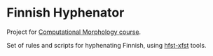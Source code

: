 # Finnish Hyphenator
Project for [Computational Morphology course](https://studies.helsinki.fi/courses/cur/hy-opt-cur-2223-a2cfd8ac-27c2-412a-97f4-79a8ec1586eb/LDA-T302/Computational_morphology_Lectures).

Set of rules and scripts for hyphenating Finnish, using [hfst-xfst](https://hfst.github.io/) tools.
